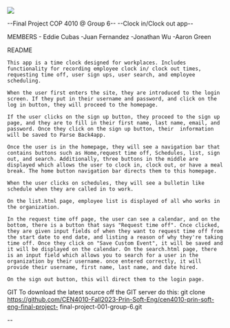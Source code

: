 


![](https://github.com/CEN4010-Fall2023-Prin-Soft-Eng/cen4010-prin-soft-eng-final-project-001-group-6/blob/main/finalprojectgifcen4010.gif)



--Final Project COP 4010 @ Group 6--
--Clock in/Clock out app--

MEMBERS
	- Eddie Cubas
	-Juan Fernandez
	-Jonathan Wu
	-Aaron Green

README

	This app is a time clock designed for workplaces. Includes functionality for recording employee clock in/ clock out times, requesting time off, user sign ups, user search, and employee scheduling.

	When the user first enters the site, they are introduced to the login screen. If they put in their username and password, and click on the log in button, they will proceed to the homepage.

	If the user clicks on the sign up button, they proceed to the sign up page, and they are to fill in their first name, last name, email, and password. Once they click on the sign up button, their  information will be saved to Parse Back4app. 

	Once the user is in the homepage, they will see a navigation bar that contains buttons such as Home,request time off, Schedules, list, sign out, and search. Additionally, three buttons in the middle are displayed which allows the user to clock in, clock out, or have a meal break. The home button navigation bar directs them to this homepage.

	When the user clicks on schedules, they will see a bulletin like schedule when they are called in to work.

	On the list.html page, employee list is displayed of all who works in the organization.

	In the request time off page, the user can see a calendar, and on the bottom, there is a button that says "Request time off". Cnce clicked,
	they are given input fields of when they want to request time off from the start date to end date, and listing a reason of why they're taking time off. Once they click on "Save Custom Event", it will be saved and it will be displayed on the calendar. On the search.html page, there is an input field which allows you to search for a user in the organization by their username. once entered correctly, it will provide their username, first name, last name, and date hired.

	On the sign out button, this will direct them to the login page.



	




GIT
	To download the latest source off the GIT server do this:
	git clone https://github.com/CEN4010-Fall2023-Prin-Soft-Eng/cen4010-prin-soft-eng-final-project-	final-project-001-group-6.git

--
	
	

